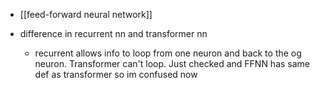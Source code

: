   * [[feed-forward neural network]]
  * difference in recurrent nn and transformer nn

    * recurrent allows info to loop from one neuron and back to the og neuron. Transformer can't loop. Just checked and FFNN has same def as transformer so im confused now
